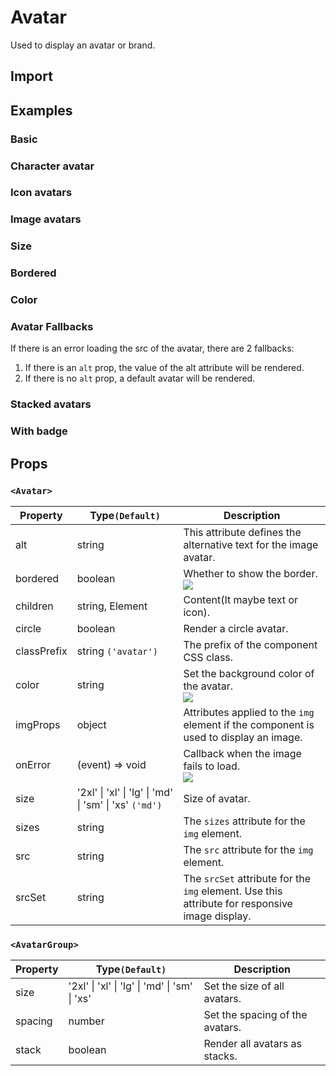 # Avatar

Used to display an avatar or brand.

## Import

<!--{include:<import-guide>}-->

## Examples

### Basic

<!--{include:`basic.md`}-->

### Character avatar

<!--{include:`text.md`}-->

### Icon avatars

<!--{include:`icon.md`}-->

### Image avatars

<!--{include:`image.md`}-->

### Size

<!--{include:`size.md`}-->

### Bordered

<!--{include:`bordered.md`}-->

### Color

<!--{include:`color.md`}-->

### Avatar Fallbacks

If there is an error loading the src of the avatar, there are 2 fallbacks:

1. If there is an `alt` prop, the value of the alt attribute will be rendered.
2. If there is no `alt` prop, a default avatar will be rendered.

<!--{include:`fallback.md`}-->

### Stacked avatars

<!--{include:`stack.md`}-->

### With badge

<!--{include:`badge.md`}-->

## Props

### `<Avatar>`

| Property    | Type`(Default)`                                        | Description                                                                                    |
| ----------- | ------------------------------------------------------ | ---------------------------------------------------------------------------------------------- |
| alt         | string                                                 | This attribute defines the alternative text for the image avatar.                              |
| bordered    | boolean                                                | Whether to show the border. <br/>![][5.59.0]                                                   |
| children    | string, Element<typeof Icon>                           | Content(It maybe text or icon).                                                                |
| circle      | boolean                                                | Render a circle avatar.                                                                        |
| classPrefix | string `('avatar')`                                    | The prefix of the component CSS class.                                                         |
| color       | string                                                 | Set the background color of the avatar. <br/>![][5.59.0]                                       |
| imgProps    | object                                                 | Attributes applied to the `img` element if the component is used to display an image.          |
| onError     | (event) => void                                        | Callback when the image fails to load.<br/>![][5.59.0]                                         |
| size        | '2xl' \| 'xl' \| 'lg' \| 'md' \| 'sm' \| 'xs' `('md')` | Size of avatar.                                                                                |
| sizes       | string                                                 | The `sizes` attribute for the `img` element.                                                   |
| src         | string                                                 | The `src` attribute for the `img` element.                                                     |
| srcSet      | string                                                 | The `srcSet` attribute for the `img` element. Use this attribute for responsive image display. |

### `<AvatarGroup>`

| Property | Type`(Default)`                               | Description                     |
| -------- | --------------------------------------------- | ------------------------------- |
| size     | '2xl' \| 'xl' \| 'lg' \| 'md' \| 'sm' \| 'xs' | Set the size of all avatars.    |
| spacing  | number                                        | Set the spacing of the avatars. |
| stack    | boolean                                       | Render all avatars as stacks.   |

[5.59.0]: https://img.shields.io/badge/>=-v5.59.0-blue
